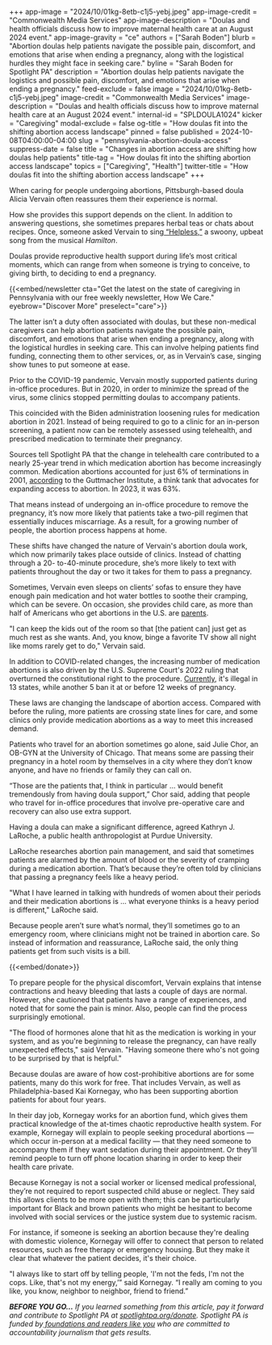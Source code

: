 +++
app-image = "2024/10/01kg-8etb-c1j5-yebj.jpeg"
app-image-credit = "Commonwealth Media Services"
app-image-description = "Doulas and health officials discuss how to improve maternal health care at an August 2024 event."
app-image-gravity = "ce"
authors = ["Sarah Boden"]
blurb = "Abortion doulas help patients navigate the possible pain, discomfort, and emotions that arise when ending a pregnancy, along with the logistical hurdles they might face in seeking care."
byline = "Sarah Boden for Spotlight PA"
description = "Abortion doulas help patients navigate the logistics and possible pain, discomfort, and emotions that arise when ending a pregnancy."
feed-exclude = false
image = "2024/10/01kg-8etb-c1j5-yebj.jpeg"
image-credit = "Commonwealth Media Services"
image-description = "Doulas and health officials discuss how to improve maternal health care at an August 2024 event."
internal-id = "SPLDOULA1024"
kicker = "Caregiving"
modal-exclude = false
og-title = "How doulas fit into the shifting abortion access landscape"
pinned = false
published = 2024-10-08T04:00:00-04:00
slug = "pennsylvania-abortion-doula-access"
suppress-date = false
title = "Changes in abortion access are shifting how doulas help patients"
title-tag = "How doulas fit into the shifting abortion access landscape"
topics = ["Caregiving", "Health"]
twitter-title = "How doulas fit into the shifting abortion access landscape"
+++

When caring for people undergoing abortions, Pittsburgh-based doula Alicia Vervain often reassures them their experience is normal.

How she provides this support depends on the client. In addition to answering questions, she sometimes prepares herbal teas or chats about recipes. Once, someone asked Vervain to sing<a href="https://www.youtube.com/watch?v=Or-M9E0C27Q"> “Helpless,”</a> a swoony, upbeat song from the musical <em>Hamilton</em>.

Doulas provide reproductive health support during life’s most critical moments, which can range from when someone is trying to conceive, to giving birth, to deciding to end a pregnancy.

{{<embed/newsletter cta="Get the latest on the state of caregiving in Pennsylvania with our free weekly newsletter, How We Care." eyebrow="Discover More" preselect="care">}}

The latter isn’t a duty often associated with doulas, but these non-medical caregivers can help abortion patients navigate the possible pain, discomfort, and emotions that arise when ending a pregnancy, along with the logistical hurdles in seeking care. This can involve helping patients find funding, connecting them to other services, or, as in Vervain’s case, singing show tunes to put someone at ease.

Prior to the COVID-19 pandemic, Vervain mostly supported patients during in-office procedures. But in 2020, in order to minimize the spread of the virus, some clinics stopped permitting doulas to accompany patients.

This coincided with the Biden administration loosening rules for medication abortion in 2021. Instead of being required to go to a clinic for an in-person screening, a patient now can be remotely assessed using telehealth, and prescribed medication to terminate their pregnancy.

Sources tell Spotlight PA that the change in telehealth care contributed to a nearly 25-year trend in which medication abortion has become increasingly common. Medication abortions accounted for just 6% of terminations in 2001, <a href="https://www.guttmacher.org/2024/03/medication-abortion-accounted-63-all-us-abortions-2023-increase-53-2020">according</a> to the Guttmacher Institute, a think tank that advocates for expanding access to abortion. In 2023, it was 63%.

That means instead of undergoing an in-office procedure to remove the pregnancy, it’s now more likely that patients take a two-pill regimen that essentially induces miscarriage. As a result, for a growing number of people, the abortion process happens at home.

These shifts have changed the nature of Vervain&#39;s abortion doula work, which now primarily takes place outside of clinics. Instead of chatting through a 20- to-40-minute procedure, she’s more likely to text with patients throughout the day or two it takes for them to pass a pregnancy.

Sometimes, Vervain even sleeps on clients’ sofas to ensure they have enough pain medication and hot water bottles to soothe their cramping, which can be severe. On occasion, she provides child care, as more than half of Americans who get abortions in the U.S. are <a href="https://www.pewresearch.org/short-reads/2024/03/25/what-the-data-says-about-abortion-in-the-us/#what-are-the-demographics-of-women-who-have-had-abortions">parents</a>.

&#34;I can keep the kids out of the room so that \[the patient can\] just get as much rest as she wants. And, you know, binge a favorite TV show all night like moms rarely get to do,&#34; Vervain said.

In addition to COVID-related changes, the increasing number of medication abortions is also driven by the U.S. Supreme Court&#39;s 2022 ruling that overturned the constitutional right to the procedure. <a href="https://www.kff.org/womens-health-policy/dashboard/abortion-in-the-u-s-dashboard/">Currently</a>, it&#39;s illegal in 13 states, while another 5 ban it at or before 12 weeks of pregnancy.

These laws are changing the landscape of abortion access. Compared with before the ruling, more patients are crossing state lines for care, and some clinics only provide medication abortions as a way to meet this increased demand.

Patients who travel for an abortion sometimes go alone, said Julie Chor, an OB-GYN at the University of Chicago. That means some are passing their pregnancy in a hotel room by themselves in a city where they don’t know anyone, and have no friends or family they can call on.

“Those are the patients that, I think in particular … would benefit tremendously from having doula support,” Chor said, adding that people who travel for in-office procedures that involve pre-operative care and recovery can also use extra support.

Having a doula can make a significant difference, agreed Kathryn J. LaRoche, a public health anthropologist at Purdue University.

LaRoche researches abortion pain management, and said that sometimes patients are alarmed by the amount of blood or the severity of cramping during a medication abortion. That’s because they’re often told by clinicians that passing a pregnancy feels like a heavy period.

&#34;What I have learned in talking with hundreds of women about their periods and their medication abortions is … what everyone thinks is a heavy period is different,&#34; LaRoche said.

Because people aren’t sure what’s normal, they’ll sometimes go to an emergency room, where clinicians might not be trained in abortion care. So instead of information and reassurance, LaRoche said, the only thing patients get from such visits is a bill.

{{<embed/donate>}}

To prepare people for the physical discomfort, Vervain explains that intense contractions and heavy bleeding that lasts a couple of days are normal. However, she cautioned that patients have a range of experiences, and noted that for some the pain is minor. Also, people can find the process surprisingly emotional.

&#34;The flood of hormones alone that hit as the medication is working in your system, and as you&#39;re beginning to release the pregnancy, can have really unexpected effects,&#34; said Vervain. &#34;Having someone there who&#39;s not going to be surprised by that is helpful.&#34;

Because doulas are aware of how cost-prohibitive abortions are for some patients, many do this work for free. That includes Vervain, as well as Philadelphia-based Kai Kornegay, who has been supporting abortion patients for about four years.

In their day job, Kornegay works for an abortion fund, which gives them practical knowledge of the at-times chaotic reproductive health system. For example, Kornegay will explain to people seeking procedural abortions — which occur in-person at a medical facility — that they need someone to accompany them if they want sedation during their appointment. Or they&#39;ll remind people to turn off phone location sharing in order to keep their health care private.

Because Kornegay is not a social worker or licensed medical professional, they’re not required to report suspected child abuse or neglect. They said this allows clients to be more open with them; this can be particularly important for Black and brown patients who might be hesitant to become involved with social services or the justice system due to systemic racism.

For instance, if someone is seeking an abortion because they&#39;re dealing with domestic violence, Kornegay will offer to connect that person to related resources, such as free therapy or emergency housing. But they make it clear that whatever the patient decides, it&#39;s their choice.

&#34;I always like to start off by telling people, &#39;I&#39;m not the feds, I&#39;m not the cops. Like, that&#39;s not my energy,’” said Kornegay. “I really am coming to you like, you know, neighbor to neighbor, friend to friend.”

<strong><em>BEFORE YOU GO…</em></strong><em> If you learned something from this article, pay it forward and contribute to Spotlight PA at </em><a href="http://spotlightpa.org/donate"><em>spotlightpa.org/donate</em></a><em>. Spotlight PA is funded by</em><a href="https://www.spotlightpa.org/support"><em> foundations and readers like you</em></a><em> who are committed to accountability journalism that gets results.</em>

